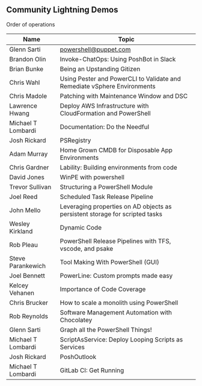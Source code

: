 ## Community Lightning Demos

Order of operations

| Name               | Topic |
| --- | --- |
| Glenn Sarti        | powershell@puppet.com |
| Brandon Olin       | Invoke-ChatOps: Using PoshBot in Slack |
| Brian Bunke        | Being an Upstanding Gitizen |
| Chris Wahl         | Using Pester and PowerCLI to Validate and Remediate vSphere Environments |
| Chris Madole       | Patching with Maintenance Window and DSC |
| Lawrence Hwang     | Deploy AWS Infrastructure with CloudFormation and PowerShell |
| Michael T Lombardi | Documentation: Do the Needful |
| Josh Rickard       | PSRegistry |
| Adam Murray        | Home Grown CMDB for Disposable App Environments |
| Chris Gardner      | Lability: Building environments from code |
| David Jones        | WinPE with powershell |
| Trevor Sullivan    | Structuring a PowerShell Module |
| Joel Reed          | Scheduled Task Release Pipeline |
| John Mello         | Leveraging properties on AD objects as persistent storage for scripted tasks |
| Wesley Kirkland    | Dynamic Code |
| Rob Pleau          | PowerShell Release Pipelines with TFS, vscode, and psake |
| Steve Parankewich  | Tool Making With PowerShell (GUI) |
| Joel Bennett       | PowerLine: Custom prompts made easy |
| Kelcey Vehanen     | Importance of Code Coverage |
| Chris Brucker      | How to scale a monolith using PowerShell |
| Rob Reynolds       | Software Management Automation with Chocolatey |
| Glenn Sarti        | Graph all the PowerShell Things! |
| Michael T Lombardi | ScriptAsService: Deploy Looping Scripts as Services |
| Josh Rickard       | PoshOutlook |
| Michael T Lombardi | GitLab CI: Get Running |




